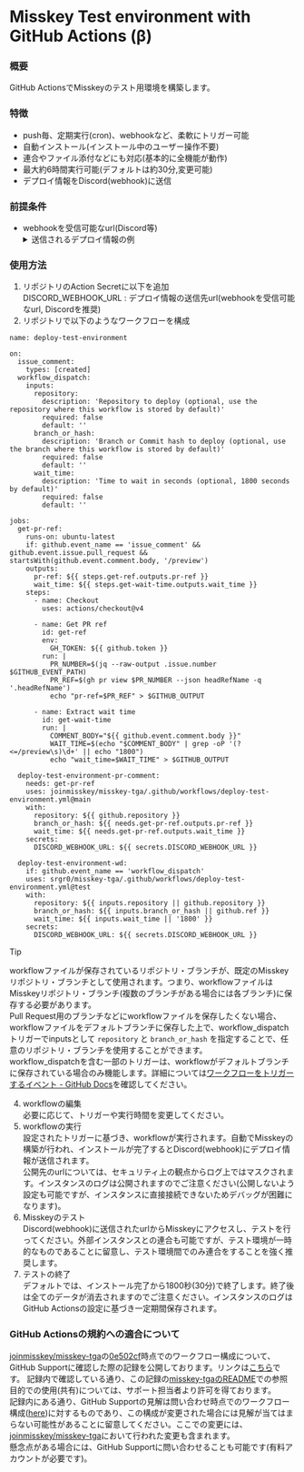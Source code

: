 # Misskey Test environment with GitHub Actions (β)

### 概要
GitHub ActionsでMisskeyのテスト用環境を構築します。  

### 特徴
- push毎、定期実行(cron)、webhookなど、柔軟にトリガー可能  
- 自動インストール(インストール中のユーザー操作不要)
- 連合やファイル添付などにも対応(基本的に全機能が動作)
- 最大約6時間実行可能(デフォルトは約30分,変更可能)
- デプロイ情報をDiscord(webhook)に送信  

### 前提条件
- webhookを受信可能なurl(Discord等)
  <details><summary>送信されるデプロイ情報の例</summary><img width="409" alt="ScreenShot 2024-01-10 1 19 30" src="https://github.com/Srgr0/misskey-test-ga/assets/66754887/8022fd0b-2906-41eb-9b63-45b3aa18c932"></details>

### 使用方法
1. リポジトリのAction Secretに以下を追加  
   DISCORD_WEBHOOK_URL : デプロイ情報の送信先url(webhookを受信可能なurl, Discordを推奨)  
2. リポジトリで以下のようなワークフローを構成
```
name: deploy-test-environment

on:
  issue_comment:
    types: [created]
  workflow_dispatch:
    inputs:
      repository:
        description: 'Repository to deploy (optional, use the repository where this workflow is stored by default)'
        required: false
        default: ''
      branch_or_hash:
        description: 'Branch or Commit hash to deploy (optional, use the branch where this workflow is stored by default)'
        required: false
        default: ''
      wait_time:
        description: 'Time to wait in seconds (optional, 1800 seconds by default)'
        required: false
        default: ''

jobs:
  get-pr-ref:
    runs-on: ubuntu-latest
    if: github.event_name == 'issue_comment' && github.event.issue.pull_request && startsWith(github.event.comment.body, '/preview')
    outputs:
      pr-ref: ${{ steps.get-ref.outputs.pr-ref }}
      wait_time: ${{ steps.get-wait-time.outputs.wait_time }}
    steps:
      - name: Checkout
        uses: actions/checkout@v4

      - name: Get PR ref
        id: get-ref
        env:
          GH_TOKEN: ${{ github.token }}
        run: |
          PR_NUMBER=$(jq --raw-output .issue.number $GITHUB_EVENT_PATH)
          PR_REF=$(gh pr view $PR_NUMBER --json headRefName -q '.headRefName')
          echo "pr-ref=$PR_REF" > $GITHUB_OUTPUT

      - name: Extract wait time
        id: get-wait-time
        run: |
          COMMENT_BODY="${{ github.event.comment.body }}"
          WAIT_TIME=$(echo "$COMMENT_BODY" | grep -oP '(?<=/preview\s)\d+' || echo "1800")
          echo "wait_time=$WAIT_TIME" > $GITHUB_OUTPUT

  deploy-test-environment-pr-comment:
    needs: get-pr-ref
    uses: joinmisskey/misskey-tga/.github/workflows/deploy-test-environment.yml@main
    with:
      repository: ${{ github.repository }}
      branch_or_hash: ${{ needs.get-pr-ref.outputs.pr-ref }}
      wait_time: ${{ needs.get-pr-ref.outputs.wait_time }}
    secrets:
      DISCORD_WEBHOOK_URL: ${{ secrets.DISCORD_WEBHOOK_URL }}

  deploy-test-environment-wd:
    if: github.event_name == 'workflow_dispatch'
    uses: srgr0/misskey-tga/.github/workflows/deploy-test-environment.yml@test
    with:
      repository: ${{ inputs.repository || github.repository }}
      branch_or_hash: ${{ inputs.branch_or_hash || github.ref }}
      wait_time: ${{ inputs.wait_time || '1800' }}
    secrets:
      DISCORD_WEBHOOK_URL: ${{ secrets.DISCORD_WEBHOOK_URL }}
```
> [!TIP]
> workflowファイルが保存されているリポジトリ・ブランチが、既定のMisskeyリポジトリ・ブランチとして使用されます。つまり、workflowファイルはMisskeyリポジトリ・ブランチ(複数のブランチがある場合には各ブランチ)に保存する必要があります。  
> Pull Request用のブランチなどにworkflowファイルを保存したくない場合、workflowファイルをデフォルトブランチに保存した上で、workflow_dispatchトリガーでinputsとして ``repository`` と ``branch_or_hash`` を指定することで、任意のリポジトリ・ブランチを使用することができます。  
> workflow_dispatchを含む一部のトリガーは、workflowがデフォルトブランチに保存されている場合のみ機能します。詳細については[ワークフローをトリガーするイベント - GitHub Docs](https://docs.github.com/ja/actions/using-workflows/events-that-trigger-workflows)を確認してください。  
4. workflowの編集  
   必要に応じて、トリガーや実行時間を変更してください。  
5. workflowの実行  
   設定されたトリガーに基づき、workflowが実行されます。自動でMisskeyの構築が行われ、インストールが完了するとDiscord(webhook)にデプロイ情報が送信されます。  
   公開先のurlについては、セキュリティ上の観点からログ上ではマスクされます。インスタンスのログは公開されますのでご注意ください(公開しないよう設定も可能ですが、インスタンスに直接接続できないためデバッグが困難になります)。  
6. Misskeyのテスト  
   Discord(webhook)に送信されたurlからMisskeyにアクセスし、テストを行ってください。外部インスタンスとの連合も可能ですが、テスト環境が一時的なものであることに留意し、テスト環境間でのみ連合をすることを強く推奨します。  
7. テストの終了  
   デフォルトでは、インストール完了から1800秒(30分)で終了します。終了後は全てのデータが消去されますのでご注意ください。インスタンスのログはGitHub Actionsの設定に基づき一定期間保存されます。  

### GitHub Actionsの規約への適合について
[joinmisskey/misskey-tga]()の[0e502cf](https://github.com/joinmisskey/misskey-tga/tree/0e502cf396ac85f6a4a6fe7a7111956a236b4579)時点でのワークフロー構成について、GitHub Supportに確認した際の記録を公開しております。リンクは[こちら](https://gist.github.com/Srgr0/53720be675c0fe902dc112497426ce7d)です。
記録内で確認している通り、この記録の[misskey-tgaのREADME](https://github.com/joinmisskey/misskey-tga/blob/main/README.md)での参照目的での使用(共有)については、サポート担当者より許可を得ております。  
記録内にある通り、GitHub Supportの見解は問い合わせ時点でのワークフロー構成([here](https://github.com/joinmisskey/misskey-tga/blob/0e502cf396ac85f6a4a6fe7a7111956a236b4579/.github/workflows/deploy-test-environment.yml))に対するものであり、この構成が変更された場合には見解が当てはまらない可能性があることに留意してください。ここでの変更には、[joinmisskey/misskey-tga](https://github.com/joinmisskey/misskey-tga)において行われた変更も含まれます。  
懸念点がある場合には、GitHub Supportに問い合わせることも可能です(有料アカウントが必要です)。  
